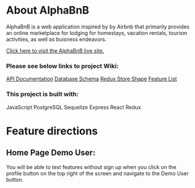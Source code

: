 # About AlphaBnB

AlphaBnB is a web application inspired by by Airbnb that primarily provides an online marketplace for lodging for homestays, vacation rentals, tourism activities, as well as buisness endeavors.

[Click here to visit the AlphaBnB live site.](https://mikaels-air-bnb.onrender.com)

### Please see below links to project Wiki:

[API Documentation](https://github.com/mikaelkuniko/AirBnB_API-clone/wiki/API-Documentation)
[Database Schema](https://github.com/mikaelkuniko/AirBnB_API-clone/wiki/Database-schema)
[Redux Store Shape](https://github.com/mikaelkuniko/AirBnB_API-clone/wiki/Redux-Store-Shape)
[Feature List](https://github.com/mikaelkuniko/AirBnB_API-clone/wiki/Features-List)

### This project is built with:
JavaScript
PostgreSQL
Sequelize
Express
React
Redux

# Feature directions

## Home Page Demo User:

You will be able to test features without sign up when you click on the profile button on the top right of the screen and navigate to the Demo User button.
